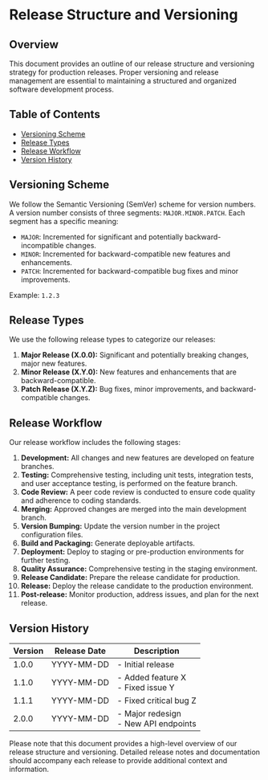   <!-- <h1 align="center">Videomagic Backend APIs</h1>

# API Documentation

Welcome to the documentation for our API. This document provides detailed information about the endpoints, request methods, parameters, and response formats for our API.

## Table of Contents

- [Introduction](#introduction)
- [Authentication](#authentication)
- [API Endpoints](#endpoints)
  - [synthesia-automation](#endpoint-1)
  - [disable-menu](#endpoint-2)
- [Conclusion](#conclusion)

## Introduction

**1. _synthesia-automation API_** helps the user create customised AI generated videos with custom message. The user has freedom to adjust the Avatar, voice and has 100+ language options.

**2. _disable-menu API_** is an admin feature created for the admin to control the main-menu and sub-menus of the admin panel's menu page. The API helps to enable or disable the menu from admin panel as well as the UI.

## Authentication

Explain how users can authenticate with your API, whether it uses API keys, OAuth, or another method.

## API Endpoints

Here we are working on demo documentation of synthesia API and disable-menu API

### [synthesia-automation](#endpoint-1)

#### `POST /https://api.synthesia.io/v2/videos`

This API is used for video creation using synthesia feature.

##### Request

- **URL:** `/https://api.synthesia.io/v2/videos`
- **Method:** `POST`
- **Parameters:**
  - Parameter 1: 
```
{
    "test": true,
    "input": [{
        "scriptText": "Hi, this is demo from OM",
        "avatar": "laura_costume1_cameraA",
        "background": "warm_white"
    }],
     "soundtrack": "urban"
}
```

##### Response

- **Status Code:** 200 OK
- **Response Body:** 
```
{
    "createdAt": 1695288113,
    "id": "2cc145e4-dc88-4859-9726-039e9e428326",
    "lastUpdatedAt": 1695288113,
    "status": "in_progress",
    "visibility": "private"
}
```

### [disable-menu API](#endpoint-2)

#### `PUT /https://dev-api.videomagic.app/disable-menu/`

Description of what this endpoint does.

##### Request

- **URL:** `/https://dev-api.videomagic.app/disable-menu/`
- **Method:** `PUT`
- **Parameters:** 
  - Parameter 1: 
```
{
    "id": "4e4cb2f5-90ee-4565-9d71-64ec4bae2d4e",
    "value": 1
}
```

##### Response

- **Status Code:** 201 Created
- **Response Body:** 
```
{
        status: "success",
        message: "Record updated successfully",
        data: Record with id :4e4cb2f5-90ee-4565-9d71-64ec4bae2d4e is updated
      };
```


## Conclusion

This is just a sample documentation for our backend APIS. In the same way we can created an entire documentation for all the APIs. Please verify and suggest your views [here](https://github.com/orgs/videomagicllc/projects/20/views/1?filterQuery=om&pane=issue&itemId=39328461).

---


 -->
 # Release Structure and Versioning

## Overview

This document provides an outline of our release structure and versioning strategy for production releases. Proper versioning and release management are essential to maintaining a structured and organized software development process.

## Table of Contents

- [Versioning Scheme](#versioning-scheme)
- [Release Types](#release-types)
- [Release Workflow](#release-workflow)
- [Version History](#version-history)

## Versioning Scheme

We follow the Semantic Versioning (SemVer) scheme for version numbers. A version number consists of three segments: `MAJOR.MINOR.PATCH`. Each segment has a specific meaning:
- `MAJOR`: Incremented for significant and potentially backward-incompatible changes.
- `MINOR`: Incremented for backward-compatible new features and enhancements.
- `PATCH`: Incremented for backward-compatible bug fixes and minor improvements.

Example: `1.2.3`

## Release Types

We use the following release types to categorize our releases:

1. **Major Release (X.0.0):** Significant and potentially breaking changes, major new features.
2. **Minor Release (X.Y.0):** New features and enhancements that are backward-compatible.
3. **Patch Release (X.Y.Z):** Bug fixes, minor improvements, and backward-compatible changes.

## Release Workflow

Our release workflow includes the following stages:

1. **Development:** All changes and new features are developed on feature branches.
2. **Testing:** Comprehensive testing, including unit tests, integration tests, and user acceptance testing, is performed on the feature branch.
3. **Code Review:** A peer code review is conducted to ensure code quality and adherence to coding standards.
4. **Merging:** Approved changes are merged into the main development branch.
5. **Version Bumping:** Update the version number in the project configuration files.
6. **Build and Packaging:** Generate deployable artifacts.
7. **Deployment:** Deploy to staging or pre-production environments for further testing.
8. **Quality Assurance:** Comprehensive testing in the staging environment.
9. **Release Candidate:** Prepare the release candidate for production.
10. **Release:** Deploy the release candidate to the production environment.
11. **Post-release:** Monitor production, address issues, and plan for the next release.

## Version History

| Version | Release Date | Description |
| ------- | ------------ | ----------- |
| 1.0.0   | YYYY-MM-DD   | - Initial release |
| 1.1.0   | YYYY-MM-DD   | - Added feature X<br>- Fixed issue Y |
| 1.1.1   | YYYY-MM-DD   | - Fixed critical bug Z |
| 2.0.0   | YYYY-MM-DD   | - Major redesign<br>- New API endpoints |

Please note that this document provides a high-level overview of our release structure and versioning. Detailed release notes and documentation should accompany each release to provide additional context and information.


